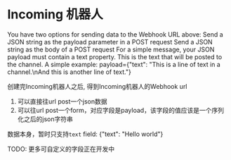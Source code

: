 # Incoming 机器人

You have two options for sending data to the Webhook URL above:
Send a JSON string as the payload parameter in a POST request
Send a JSON string as the body of a POST request
For a simple message, your JSON payload must contain a text property. This is the text that will be posted to the channel.
A simple example:
payload={"text": "This is a line of text in a channel.\nAnd this is another line of text."}

创建完Incoming机器人之后, 得到Incoming机器人的Webhook url

1. 可以直接往url post一个json数据
2. 可以往url post一个form，对应字段是payload，该字段的值应该是一个序列化之后的json字符串

数据本身，暂时只支持`text` field: {"text": "Hello world"}

TODO: 更多可自定义的字段正在开发中
